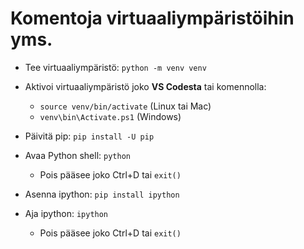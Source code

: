 # Komentoja virtuaaliympäristöihin yms. 

* Tee virtuaaliympäristö: `python -m venv venv`
* Aktivoi virtuaaliympäristö joko **VS Codesta** tai komennolla:
   * `source venv/bin/activate` (Linux tai Mac)
   * `venv\bin\Activate.ps1` (Windows)



* Päivitä pip: `pip install -U pip`

* Avaa Python shell: `python`
  * Pois pääsee joko Ctrl+D tai `exit()`

* Asenna ipython: `pip install ipython`

* Aja ipython: `ipython`
  * Pois pääsee joko Ctrl+D tai `exit()`

